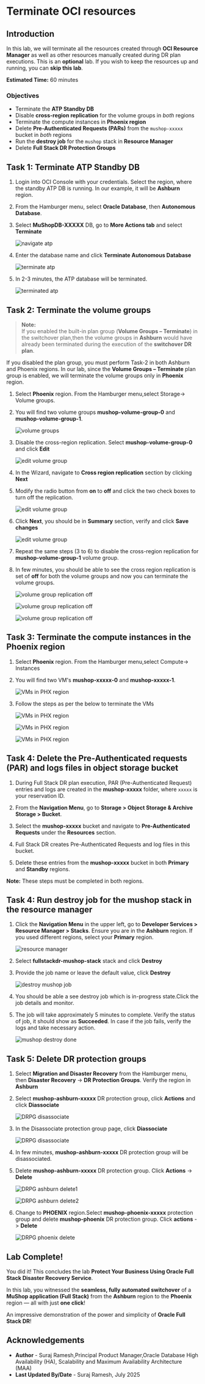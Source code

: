 # Terminate OCI resources

##  Introduction  

In this lab, we will terminate all the resources created through **OCI Resource Manager** as well as other resources manually created during DR plan executions. This is an **optional** lab. If you wish to keep the resources up and running, you can **skip this lab**.


**Estimated Time:** 60 minutes

### Objectives

- Terminate the **ATP Standby DB**  
- Disable **cross-region replication** for the volume groups in *both* regions  
- Terminate the compute instances in **Phoenix region**
- Delete **Pre-Authenticated Requests (PARs)** from the `mushop-xxxxx` bucket in *both* regions  
- Run the **destroy job** for the `mushop` stack in **Resource Manager**  
- Delete **Full Stack DR Protection Groups**

## Task 1: Terminate ATP Standby DB

1. Login into OCI Console with your credentials. Select the region, where the standby ATP DB is running. In our example, it will be **Ashburn** region.

2.  From the Hamburger menu, select **Oracle Database**, then **Autonomous Database**.

3. Select **MuShopDB-XXXXX** DB, go to **More Actions tab** and select **Terminate**

    ![navigate atp](./images/navigate-atp.png " ")

4. Enter the database name and click **Terminate Autonomous Database**

    ![terminate atp](./images/terminate-atp.png " ")

5. In 2-3 minutes, the ATP database will be terminated.

    ![terminated atp](./images/atp-terminated.png " ")

## Task 2: Terminate the volume groups

> **Note:**  
> If you enabled the built-in plan group (**Volume Groups – Terminate**) in the switchover plan,then the volume groups in **Ashburn** would have already been terminated during the execution of the **switchover DR plan**.  

If you disabled the plan group, you must perform Task-2 in both Ashburn and Phoenix regions. In our lab, since the **Volume Groups – Terminate** plan group is enabled, we will terminate the volume groups only in **Phoenix** region.

1. Select **Phoenix** region. From the Hamburger menu,select Storage-> Volume groups.

2. You will find two volume groups **mushop-volume-group-0** and **mushop-volume-group-1**. 

    ![volume groups](./images/volume-groups.png " ")

3. Disable the cross-region replication. Select **mushop-volume-group-0** and click **Edit**

    ![edit volume group](./images/edit-volume-group0.png " ")

4. In the Wizard, navigate to **Cross region replication** section by clicking **Next**

5. Modify the radio button from **on** to **off** and click the two check boxes to turn off the replication.

    ![edit volume group](./images/edit-volume-group0-1.png " ")

6. Click **Next**, you should be in **Summary** section, verify and click **Save changes**

    ![edit volume group](./images/edit-volume-group0-2.png " ")

7. Repeat the same steps (3 to 6) to disable the cross-region replication for **mushop-volume-group-1** volume group.

8. In few minutes, you should be able to see the cross region replication is set of **off** for both the volume groups and now you can terminate the volume groups.

    ![volume group replication off](./images/volume-group-replication-off.png " ")

    ![volume group replication off](./images/volume-group-replication-off1.png " ")

    ![volume group replication off](./images/volume-group-replication-off2.png " ")


## Task 3: Terminate the compute instances in the Phoenix region

1. Select **Phoenix** region. From the Hamburger menu,select Compute-> Instances

2. You will find two VM's **mushop-xxxxx-0** and **mushop-xxxxx-1**. 

    ![VMs in PHX region](./images/compute-terminate1.png " ")

3. Follow the steps as per the below to terminate the VMs

    ![VMs in PHX region](./images/compute-terminate2.png " ")

    ![VMs in PHX region](./images/compute-terminate3.png " ")

    ![VMs in PHX region](./images/compute-terminate4.png " ")


## Task 4: Delete the Pre-Authenticated requests (PAR) and logs files in object storage bucket

1. During Full Stack DR plan execution, PAR (Pre-Authenticated Request) entries and logs are created in the **mushop-xxxxx** folder, where `xxxxx` is your reservation ID.  

2. From the **Navigation Menu**, go to **Storage > Object Storage & Archive Storage > Bucket**.  

3. Select the **mushop-xxxxx** bucket and navigate to **Pre-Authenticated Requests** under the **Resources** section.  

4. Full Stack DR creates Pre-Authenticated Requests and log files in this bucket.  

5. Delete these entries from the **mushop-xxxxx** bucket in both **Primary** and **Standby** regions.  

**Note:** These steps must be completed in both regions.



## Task 4: Run destroy job for the mushop stack in the resource manager

1. Click the **Navigation Menu** in the upper left, go to **Developer Services > Resource Manager > Stacks**. Ensure you are in the **Ashburn** region. If you used different regions, select your **Primary** region.

    ![resource manager](./images/ashburn-resource-manager.png " ")

2. Select **fullstackdr-mushop-stack** stack and click **Destroy**

3. Provide the job name or leave the default value, click **Destroy**

    ![destroy mushop job](./images/ashburn-destory-job.png " ")

4. You should be able a see destroy job which is in-progress state.Click the job details and monitor.

5. The job will take approximately 5 minutes to complete. Verify the status of job, it should show as **Succeeded**. In case if the job fails, verify the logs and take necessary action.

    ![mushop destroy done](./images/ashburn-mushop-destroy-job-done.png " ")

## Task 5: Delete DR protection groups

1. Select **Migration and Disaster Recovery** from the Hamburger menu, then **Disaster Recovery** -> **DR Protection Groups**. Verify the region in **Ashburn**

2. Select **mushop-ashburn-xxxxx** DR protection group, click **Actions** and click **Diassociate** 

    ![DRPG disassociate](./images/ashburn-drpg-diassociate-1.png " ")

3. In the Disassociate protection group page, click **Diassociate** 

    ![DRPG disassociate](./images/ashburn-drpg-diassociate-2.png " ")

4. In few minutes, **mushop-ashburn-xxxxx** DR protection group will be disassociated.

5. Delete **mushop-ashburn-xxxxx** DR protection group. Click **Actions** -> **Delete**

    ![DRPG ashburn delete1](./images/ashburn-drpg-delete1.png " ")

    ![DRPG ashburn delete2](./images/ashburn-drpg-delete2.png " ")

6. Change to **PHOENIX** region.Select **mushop-phoenix-xxxxx** protection group and delete **mushop-phoenix** DR protection group. Click **actions** -> **Delete**

    ![DRPG phoenix delete](./images/phoenix-drpg-delete.png " ")

## Lab Complete!

You did it! This concludes the lab **Protect Your Business Using Oracle Full Stack Disaster Recovery Service**.

In this lab, you witnessed the **seamless, fully automated switchover** of a **MuShop application (Full Stack)** from the **Ashburn** region to the **Phoenix** region — all with just **one click**!  

An impressive demonstration of the power and simplicity of **Oracle Full Stack DR**!



## Acknowledgements

- **Author** - Suraj Ramesh,Principal Product Manager,Oracle Database High Availability (HA), Scalability and Maximum Availability Architecture (MAA)
- **Last Updated By/Date** - Suraj Ramesh, July 2025

